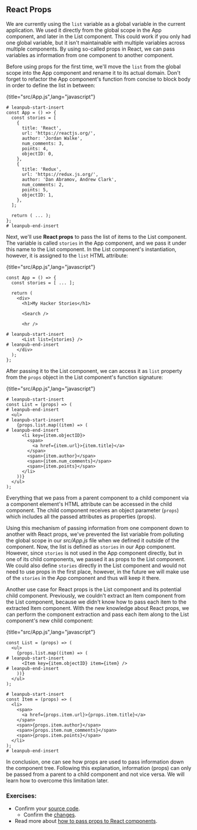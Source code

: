 ## React Props

We are currently using the `list` variable as a global variable in the current application. We used it directly from the global scope in the App component, and later in the List component. This could work if you only had one global variable, but it isn't maintainable with multiple variables across multiple components. By using so-called props in React, we can pass variables as information from one component to another component.

Before using props for the first time, we'll move the `list` from the global scope into the App component and rename it to its actual domain. Don't forget to refactor the App component's function from concise to block body in order to define the list in between:

{title="src/App.js",lang="javascript"}
~~~~~~~
# leanpub-start-insert
const App = () => {
  const stories = [
    {
      title: 'React',
      url: 'https://reactjs.org/',
      author: 'Jordan Walke',
      num_comments: 3,
      points: 4,
      objectID: 0,
    },
    {
      title: 'Redux',
      url: 'https://redux.js.org/',
      author: 'Dan Abramov, Andrew Clark',
      num_comments: 2,
      points: 5,
      objectID: 1,
    },
  ];

  return ( ... );
};
# leanpub-end-insert
~~~~~~~

Next, we'll use **React props** to pass the list of items to the List component. The variable is called `stories` in the App component, and we pass it under this name to the List component. In the List component's instantiation, however, it is assigned to the `list` HTML attribute:

{title="src/App.js",lang="javascript"}
~~~~~~~
const App = () => {
  const stories = [ ... ];

  return (
    <div>
      <h1>My Hacker Stories</h1>

      <Search />

      <hr />

# leanpub-start-insert
      <List list={stories} />
# leanpub-end-insert
    </div>
  );
};
~~~~~~~

After passing it to the List component, we can access it as `list` property from the `props` object in the List component's function signature:

{title="src/App.js",lang="javascript"}
~~~~~~~
# leanpub-start-insert
const List = (props) => (
# leanpub-end-insert
  <ul>
# leanpub-start-insert
    {props.list.map((item) => (
# leanpub-end-insert
      <li key={item.objectID}>
        <span>
          <a href={item.url}>{item.title}</a>
        </span>
        <span>{item.author}</span>
        <span>{item.num_comments}</span>
        <span>{item.points}</span>
      </li>
    ))}
  </ul>
);
~~~~~~~

Everything that we pass from a parent component to a child component via a component element's HTML attribute can be accessed in the child component. The child component receives an object parameter (`props`) which includes all the passed attributes as properties (props).

Using this mechanism of passing information from one component down to another with React props, we've prevented the list variable from polluting the global scope in our *src/App.js* file when we defined it outside of the component. Now, the list is defined as `stories` in our App component. However, since `stories` is not used in the App component directly, but in one of its child components, we passed it as props to the List component. We could also define `stories` directly in the List component and would not need to use props in the first place, however, in the future we will make use of the `stories` in the App component and thus will keep it there.

Another use case for React props is the List component and its potential child component. Previously, we couldn't extract an Item component from the List component, because we didn't know how to pass each item to the extracted Item component. With the new knowledge about React props, we can perform the component extraction and pass each item along to the List component's new child component:

{title="src/App.js",lang="javascript"}
~~~~~~~
const List = (props) => (
  <ul>
    {props.list.map((item) => (
# leanpub-start-insert
      <Item key={item.objectID} item={item} />
# leanpub-end-insert
    ))}
  </ul>
);

# leanpub-start-insert
const Item = (props) => (
  <li>
    <span>
      <a href={props.item.url}>{props.item.title}</a>
    </span>
    <span>{props.item.author}</span>
    <span>{props.item.num_comments}</span>
    <span>{props.item.points}</span>
  </li>
);
# leanpub-end-insert
~~~~~~~

In conclusion, one can see how props are used to pass information down the component tree. Following this explanation, information (props) can only be passed from a parent to a child component and not vice versa. We will learn how to overcome this limitation later.

### Exercises:

* Confirm your [source code](https://codesandbox.io/s/github/the-road-to-learn-react/hacker-stories/tree/2021/React-Props).
  * Confirm the [changes](https://github.com/the-road-to-learn-react/hacker-stories/compare/2021/Handler-Function-in-JSX...2021/React-Props).
* Read more about [how to pass props to React components](https://www.robinwieruch.de/react-pass-props-to-component).
